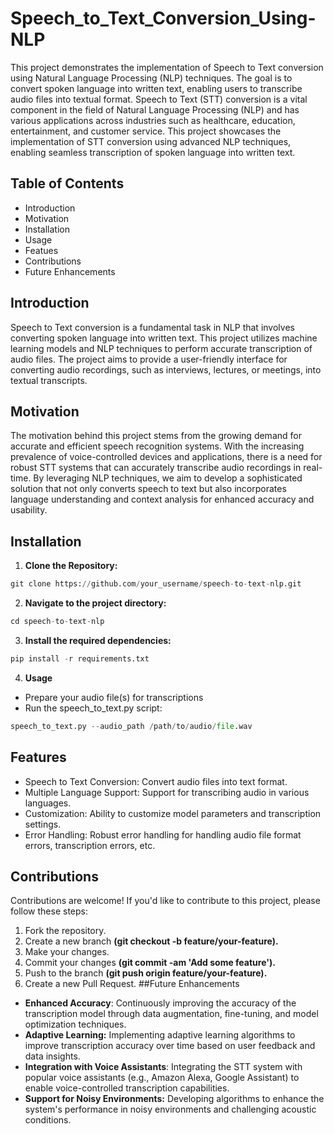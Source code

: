 # Speech_to_Text_Conversion_Using-NLP
This project demonstrates the implementation of Speech to Text conversion using Natural Language Processing (NLP) techniques. The goal is to convert spoken language into written text, enabling users to transcribe audio files into textual format.
Speech to Text (STT) conversion is a vital component in the field of Natural Language Processing (NLP) and has various applications across industries such as healthcare, education, entertainment, and customer service. This project showcases the implementation of STT conversion using advanced NLP techniques, enabling seamless transcription of spoken language into written text.
## Table of Contents
- Introduction
- Motivation
- Installation
- Usage
- Featues
- Contributions
- Future Enhancements
## Introduction
Speech to Text conversion is a fundamental task in NLP that involves converting spoken language into written text. This project utilizes machine learning models and NLP techniques to perform accurate transcription of audio files. The project aims to provide a user-friendly interface for converting audio recordings, such as interviews, lectures, or meetings, into textual transcripts.
## Motivation
The motivation behind this project stems from the growing demand for accurate and efficient speech recognition systems. With the increasing prevalence of voice-controlled devices and applications, there is a need for robust STT systems that can accurately transcribe audio recordings in real-time. By leveraging NLP techniques, we aim to develop a sophisticated solution that not only converts speech to text but also incorporates language understanding and context analysis for enhanced accuracy and usability.
## Installation
1. **Clone the Repository:**
```python
git clone https://github.com/your_username/speech-to-text-nlp.git
```

2. **Navigate to the project directory:**
```python
cd speech-to-text-nlp
```

3. **Install the required dependencies:**
```python
pip install -r requirements.txt
```

4. **Usage**
- Prepare your audio file(s) for transcriptions
- Run the speech_to_text.py script:
```python
speech_to_text.py --audio_path /path/to/audio/file.wav
```
## Features
- Speech to Text Conversion: Convert audio files into text format.
- Multiple Language Support: Support for transcribing audio in various languages.
- Customization: Ability to customize model parameters and transcription settings.
- Error Handling: Robust error handling for handling audio file format errors, transcription errors, etc.
## Contributions
Contributions are welcome! If you'd like to contribute to this project, please follow these steps:

1. Fork the repository.
2. Create a new branch **(git checkout -b feature/your-feature).**
3. Make your changes.
4. Commit your changes **(git commit -am 'Add some feature').**
5. Push to the branch **(git push origin feature/your-feature).**
6. Create a new Pull Request.
##Future Enhancements
- **Enhanced Accuracy**: Continuously improving the accuracy of the transcription model through data augmentation, fine-tuning, and model optimization techniques.
- **Adaptive Learning:** Implementing adaptive learning algorithms to improve transcription accuracy over time based on user feedback and data insights.
- **Integration with Voice Assistants**: Integrating the STT system with popular voice assistants (e.g., Amazon Alexa, Google Assistant) to enable voice-controlled transcription capabilities.
- **Support for Noisy Environments:** Developing algorithms to enhance the system's performance in noisy environments and challenging acoustic conditions.





